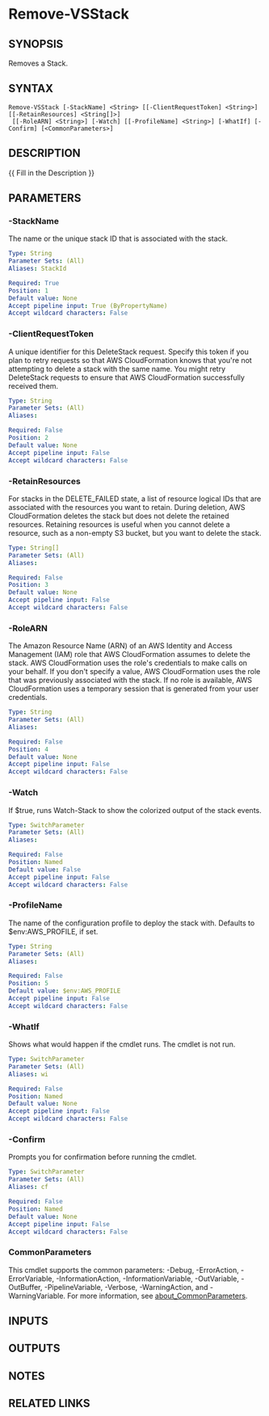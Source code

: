 # Remove-VSStack

## SYNOPSIS
Removes a Stack.

## SYNTAX

```
Remove-VSStack [-StackName] <String> [[-ClientRequestToken] <String>] [[-RetainResources] <String[]>]
 [[-RoleARN] <String>] [-Watch] [[-ProfileName] <String>] [-WhatIf] [-Confirm] [<CommonParameters>]
```

## DESCRIPTION
{{ Fill in the Description }}

## PARAMETERS

### -StackName
The name or the unique stack ID that is associated with the stack.

```yaml
Type: String
Parameter Sets: (All)
Aliases: StackId

Required: True
Position: 1
Default value: None
Accept pipeline input: True (ByPropertyName)
Accept wildcard characters: False
```

### -ClientRequestToken
A unique identifier for this DeleteStack request.
Specify this token if you plan to retry requests so that AWS CloudFormation knows that you're not attempting to delete a stack with the same name.
You might retry DeleteStack requests to ensure that AWS CloudFormation successfully received them.

```yaml
Type: String
Parameter Sets: (All)
Aliases:

Required: False
Position: 2
Default value: None
Accept pipeline input: False
Accept wildcard characters: False
```

### -RetainResources
For stacks in the DELETE_FAILED state, a list of resource logical IDs that are associated with the resources you want to retain.
During deletion, AWS CloudFormation deletes the stack but does not delete the retained resources.
Retaining resources is useful when you cannot delete a resource, such as a non-empty S3 bucket, but you want to delete the stack.

```yaml
Type: String[]
Parameter Sets: (All)
Aliases:

Required: False
Position: 3
Default value: None
Accept pipeline input: False
Accept wildcard characters: False
```

### -RoleARN
The Amazon Resource Name (ARN) of an AWS Identity and Access Management (IAM) role that AWS CloudFormation assumes to delete the stack.
AWS CloudFormation uses the role's credentials to make calls on your behalf.
If you don't specify a value, AWS CloudFormation uses the role that was previously associated with the stack.
If no role is available, AWS CloudFormation uses a temporary session that is generated from your user credentials.

```yaml
Type: String
Parameter Sets: (All)
Aliases:

Required: False
Position: 4
Default value: None
Accept pipeline input: False
Accept wildcard characters: False
```

### -Watch
If $true, runs Watch-Stack to show the colorized output of the stack events.

```yaml
Type: SwitchParameter
Parameter Sets: (All)
Aliases:

Required: False
Position: Named
Default value: False
Accept pipeline input: False
Accept wildcard characters: False
```

### -ProfileName
The name of the configuration profile to deploy the stack with.
Defaults to $env:AWS_PROFILE, if set.

```yaml
Type: String
Parameter Sets: (All)
Aliases:

Required: False
Position: 5
Default value: $env:AWS_PROFILE
Accept pipeline input: False
Accept wildcard characters: False
```

### -WhatIf
Shows what would happen if the cmdlet runs.
The cmdlet is not run.

```yaml
Type: SwitchParameter
Parameter Sets: (All)
Aliases: wi

Required: False
Position: Named
Default value: None
Accept pipeline input: False
Accept wildcard characters: False
```

### -Confirm
Prompts you for confirmation before running the cmdlet.

```yaml
Type: SwitchParameter
Parameter Sets: (All)
Aliases: cf

Required: False
Position: Named
Default value: None
Accept pipeline input: False
Accept wildcard characters: False
```

### CommonParameters
This cmdlet supports the common parameters: -Debug, -ErrorAction, -ErrorVariable, -InformationAction, -InformationVariable, -OutVariable, -OutBuffer, -PipelineVariable, -Verbose, -WarningAction, and -WarningVariable. For more information, see [about_CommonParameters](http://go.microsoft.com/fwlink/?LinkID=113216).

## INPUTS

## OUTPUTS

## NOTES

## RELATED LINKS
